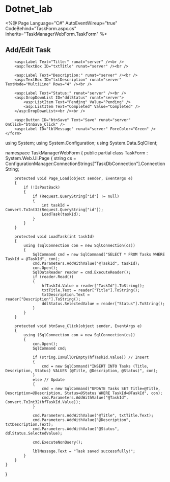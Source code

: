 # Dotnet_lab
<%@ Page Language="C#" AutoEventWireup="true" CodeBehind="TaskForm.aspx.cs" Inherits="TaskManagerWebForm.TaskForm" %>

<!DOCTYPE html>
<html>
<head><title>Task Form</title></head>
<body>
    <form id="form1" runat="server">
        <h2>Add/Edit Task</h2>
        <asp:HiddenField ID="hfTaskId" runat="server" />

        <asp:Label Text="Title:" runat="server" /><br />
        <asp:TextBox ID="txtTitle" runat="server" /><br />

        <asp:Label Text="Description:" runat="server" /><br />
        <asp:TextBox ID="txtDescription" runat="server" TextMode="MultiLine" Rows="4" /><br />

        <asp:Label Text="Status:" runat="server" /><br />
        <asp:DropDownList ID="ddlStatus" runat="server">
            <asp:ListItem Text="Pending" Value="Pending" />
            <asp:ListItem Text="Completed" Value="Completed" />
        </asp:DropDownList><br /><br />

        <asp:Button ID="btnSave" Text="Save" runat="server" OnClick="btnSave_Click" />
        <asp:Label ID="lblMessage" runat="server" ForeColor="Green" />
    </form>
</body>
</html>


using System;
using System.Configuration;
using System.Data.SqlClient;

namespace TaskManagerWebForm
{
    public partial class TaskForm : System.Web.UI.Page
    {
        string cs = ConfigurationManager.ConnectionStrings["TaskDbConnection"].ConnectionString;

        protected void Page_Load(object sender, EventArgs e)
        {
            if (!IsPostBack)
            {
                if (Request.QueryString["id"] != null)
                {
                    int taskId = Convert.ToInt32(Request.QueryString["id"]);
                    LoadTask(taskId);
                }
            }
        }

        protected void LoadTask(int taskId)
        {
            using (SqlConnection con = new SqlConnection(cs))
            {
                SqlCommand cmd = new SqlCommand("SELECT * FROM Tasks WHERE TaskId = @TaskId", con);
                cmd.Parameters.AddWithValue("@TaskId", taskId);
                con.Open();
                SqlDataReader reader = cmd.ExecuteReader();
                if (reader.Read())
                {
                    hfTaskId.Value = reader["TaskId"].ToString();
                    txtTitle.Text = reader["Title"].ToString();
                    txtDescription.Text = reader["Description"].ToString();
                    ddlStatus.SelectedValue = reader["Status"].ToString();
                }
            }
        }

        protected void btnSave_Click(object sender, EventArgs e)
        {
            using (SqlConnection con = new SqlConnection(cs))
            {
                con.Open();
                SqlCommand cmd;

                if (string.IsNullOrEmpty(hfTaskId.Value)) // Insert
                {
                    cmd = new SqlCommand("INSERT INTO Tasks (Title, Description, Status) VALUES (@Title, @Description, @Status)", con);
                }
                else // Update
                {
                    cmd = new SqlCommand("UPDATE Tasks SET Title=@Title, Description=@Description, Status=@Status WHERE TaskId=@TaskId", con);
                    cmd.Parameters.AddWithValue("@TaskId", Convert.ToInt32(hfTaskId.Value));
                }

                cmd.Parameters.AddWithValue("@Title", txtTitle.Text);
                cmd.Parameters.AddWithValue("@Description", txtDescription.Text);
                cmd.Parameters.AddWithValue("@Status", ddlStatus.SelectedValue);

                cmd.ExecuteNonQuery();

                lblMessage.Text = "Task saved successfully!";
            }
        }
    }
}
